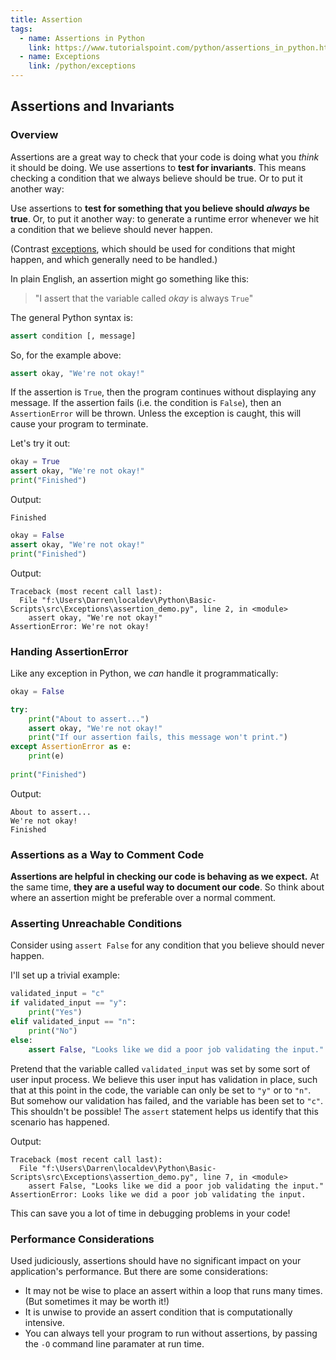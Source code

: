 ```yaml
---
title: Assertion
tags: 
  - name: Assertions in Python
    link: https://www.tutorialspoint.com/python/assertions_in_python.htm
  - name: Exceptions
    link: /python/exceptions
---
```

## Assertions and Invariants

### Overview

Assertions are a great way to check that your code is doing what you _think_ it should be doing. We use assertions to **test for invariants**.  This means checking a condition that we always believe should be true. Or to put it another way:

Use assertions to **test for something that you believe should *always* be true**. Or, to put it another way: to generate a runtime error whenever we hit a condition that we believe should never happen.

(Contrast [exceptions](/python/exceptions), which should be used for conditions that might happen, and which generally need to be handled.)

In plain English, an assertion might go something like this:

> "I assert that the variable called _okay_ is always `True`"

The general Python syntax is:

```python
assert condition [, message]
```

So, for the example above:

```python
assert okay, "We're not okay!"
```

If the assertion is `True`, then the program continues without displaying any message.  If the assertion fails (i.e. the condition is `False`), then an `AssertionError` will be thrown.  Unless the exception is caught, this will cause your program to terminate.

Let's try it out:

```python
okay = True
assert okay, "We're not okay!"
print("Finished")
```

Output:

```text
Finished
```

```python
okay = False
assert okay, "We're not okay!"
print("Finished")
```

Output:

```text
Traceback (most recent call last):
  File "f:\Users\Darren\localdev\Python\Basic-Scripts\src\Exceptions\assertion_demo.py", line 2, in <module>
    assert okay, "We're not okay!"
AssertionError: We're not okay!
```

### Handing AssertionError

Like any exception in Python, we _can_ handle it programmatically:

```python
okay = False

try:
    print("About to assert...")
    assert okay, "We're not okay!"
    print("If our assertion fails, this message won't print.")
except AssertionError as e:
    print(e)
    
print("Finished")
```

Output:

```text
About to assert...
We're not okay!
Finished
```

### Assertions as a Way to Comment Code

**Assertions are helpful in checking our code is behaving as we expect.**  At the same time, **they are a useful way to document our code**. So think about where an assertion might be preferable over a normal comment.

### Asserting Unreachable Conditions

Consider using `assert False` for any condition that you believe should never happen.

I'll set up a trivial example:

```python
validated_input = "c"
if validated_input == "y":
    print("Yes")
elif validated_input == "n":
    print("No")
else:
    assert False, "Looks like we did a poor job validating the input."
```

Pretend that the variable called `validated_input` was set by some sort of user input process.  We believe this user input has validation in place, such that at this point in the code, the variable can only be set to `"y"` or to `"n"`. But somehow our validation has failed, and the variable has been set to `"c"`.  This shouldn't be possible! The `assert` statement helps us identify that this scenario has happened.

Output:

```text
Traceback (most recent call last):
  File "f:\Users\Darren\localdev\Python\Basic-Scripts\src\Exceptions\assertion_demo.py", line 7, in <module>
    assert False, "Looks like we did a poor job validating the input."   
AssertionError: Looks like we did a poor job validating the input.  
```

This can save you a lot of time in debugging problems in your code!

### Performance Considerations

Used judiciously, assertions should have no significant impact on your application's performance. But there are some considerations:

- It may not be wise to place an assert within a loop that runs many times. (But sometimes it may be worth it!)
- It is unwise to provide an assert condition that is computationally intensive.
- You can always tell your program to run without assertions, by passing the `-O` command line paramater at run time.